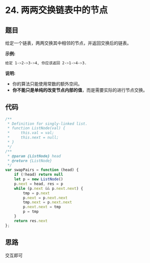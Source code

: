 # 24. 两两交换链表中的节点

## 题目

给定一个链表，两两交换其中相邻的节点，并返回交换后的链表。

**示例:**

```bash
给定 1->2->3->4, 你应该返回 2->1->4->3.
```

**说明:**

- 你的算法只能使用常数的额外空间。
- **你不能只是单纯的改变节点内部的值**，而是需要实际的进行节点交换。

## 代码

```js
/**
 * Definition for singly-linked list.
 * function ListNode(val) {
 *     this.val = val;
 *     this.next = null;
 * }
 */
/**
 * @param {ListNode} head
 * @return {ListNode}
 */
var swapPairs = function (head) {
    if (!head) return null
    let p = new ListNode()
    p.next = head, res = p
    while (p.next && p.next.next) {
        tmp = p.next
        p.next = p.next.next
        tmp.next = p.next.next
        p.next.next = tmp
        p = tmp
    }
    return res.next
};
```

## 思路

交互即可